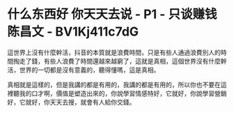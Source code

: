 # 什么东西好 你天天去说 - P1 - 只谈赚钱陈昌文 - BV1Kj411c7dG

這世界上沒有什麼幹活，抖音的本質就是浪費時間，只是有些人通過浪費別人的時間掏走了錢，有些人浪費了時間還越來越窮了，這就是真相，這個世界沒有什麼幹活，世界的一切都是沒有意義的，聽得懂嗎，這是真相。

真相就是這樣的，但是我講的都是有用的，我講的都是有用的，所以你也不要在這裡聽我的口才啊，價值是塑造出來的，你說學習情感特好，它就好，你說學習營銷好，它就好，你天天去搜，就會有人給你交錢。

